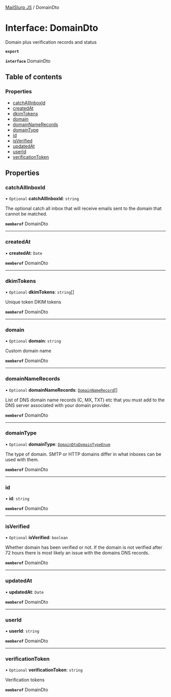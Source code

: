 [MailSlurp JS](../README.md) / DomainDto

# Interface: DomainDto

Domain plus verification records and status

**`export`**

**`interface`** DomainDto

## Table of contents

### Properties

- [catchAllInboxId](DomainDto.md#catchallinboxid)
- [createdAt](DomainDto.md#createdat)
- [dkimTokens](DomainDto.md#dkimtokens)
- [domain](DomainDto.md#domain)
- [domainNameRecords](DomainDto.md#domainnamerecords)
- [domainType](DomainDto.md#domaintype)
- [id](DomainDto.md#id)
- [isVerified](DomainDto.md#isverified)
- [updatedAt](DomainDto.md#updatedat)
- [userId](DomainDto.md#userid)
- [verificationToken](DomainDto.md#verificationtoken)

## Properties

### catchAllInboxId

• `Optional` **catchAllInboxId**: `string`

The optional catch all inbox that will receive emails sent to the domain that cannot be matched.

**`memberof`** DomainDto

___

### createdAt

• **createdAt**: `Date`

**`memberof`** DomainDto

___

### dkimTokens

• `Optional` **dkimTokens**: `string`[]

Unique token DKIM tokens

**`memberof`** DomainDto

___

### domain

• `Optional` **domain**: `string`

Custom domain name

**`memberof`** DomainDto

___

### domainNameRecords

• `Optional` **domainNameRecords**: [`DomainNameRecord`](DomainNameRecord.md)[]

List of DNS domain name records (C, MX, TXT) etc that you must add to the DNS server associated with your domain provider.

**`memberof`** DomainDto

___

### domainType

• `Optional` **domainType**: [`DomainDtoDomainTypeEnum`](../enums/DomainDtoDomainTypeEnum.md)

The type of domain. SMTP or HTTP domains differ in what inboxes can be used with them.

**`memberof`** DomainDto

___

### id

• **id**: `string`

**`memberof`** DomainDto

___

### isVerified

• `Optional` **isVerified**: `boolean`

Whether domain has been verified or not. If the domain is not verified after 72 hours there is most likely an issue with the domains DNS records.

**`memberof`** DomainDto

___

### updatedAt

• **updatedAt**: `Date`

**`memberof`** DomainDto

___

### userId

• **userId**: `string`

**`memberof`** DomainDto

___

### verificationToken

• `Optional` **verificationToken**: `string`

Verification tokens

**`memberof`** DomainDto
